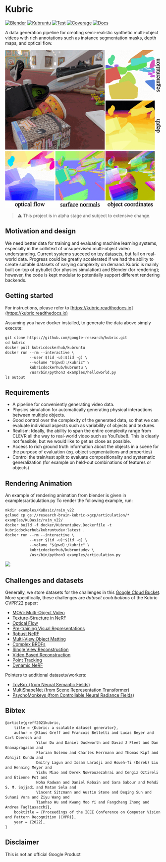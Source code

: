 # Kubric

[![Blender](https://github.com/google-research/kubric/actions/workflows/blender.yml/badge.svg?branch=main)](https://github.com/google-research/kubric/actions/workflows/blender.yml)
[![Kubruntu](https://github.com/google-research/kubric/actions/workflows/kubruntu.yml/badge.svg?branch=main)](https://github.com/google-research/kubric/actions/workflows/kubruntu.yml)
[![Test](https://github.com/google-research/kubric/actions/workflows/test.yml/badge.svg?branch=main)](https://github.com/google-research/kubric/actions/workflows/test.yml)
[![Coverage](https://badgen.net/codecov/c/github/google-research/kubric)](https://codecov.io/github/google-research/kubric)
[![Docs](https://readthedocs.org/projects/kubric/badge/?version=latest)](https://kubric.readthedocs.io/en/latest/)

A data generation pipeline for creating semi-realistic synthetic multi-object 
videos with rich annotations such as instance segmentation masks, depth maps, 
and optical flow.


![](docs/images/teaser.gif)

> :warning: This project is in alpha stage and subject to extensive change.

## Motivation and design
We need better data for training and evaluating machine learning systems, especially in the collntext of unsupervised multi-object video understanding.
Current systems succeed on [toy datasets](https://github.com/deepmind/multi_object_datasets), but fail on real-world data.
Progress could be greatly accelerated if we had the ability to create suitable datasets of varying complexity on demand.
Kubric is mainly built on-top of pybullet (for physics simulation) and Blender (for rendering); however, the code is kept modular to potentially support different rendering backends.

## Getting started
For instructions, please refer to [https://kubric.readthedocs.io](https://kubric.readthedocs.io)

Assuming you have docker installed, to generate the data above simply execute:
```
git clone https://github.com/google-research/kubric.git
cd kubric
docker pull kubricdockerhub/kubruntu
docker run --rm --interactive \
           --user $(id -u):$(id -g) \
           --volume "$(pwd):/kubric" \
           kubricdockerhub/kubruntu \
           /usr/bin/python3 examples/helloworld.py
ls output
```

## Requirements
- A pipeline for conveniently generating video data. 
- Physics simulation for automatically generating physical interactions between multiple objects.
- Good control over the complexity of the generated data, so that we can evaluate individual aspects such as variability of objects and textures.
- Realism: Ideally, the ability to span the entire complexity range from CLEVR all the way to real-world video such as YouTube8. This is clearly not feasible, but we would like to get as close as possible. 
- Access to rich ground truth information about the objects in a scene for the purpose of evaluation (eg. object segmentations and properties)
- Control the train/test split to evaluate compositionality and systematic generalization (for example on held-out combinations of features or objects)

## Rendering Animation
An example of rendering animation from blender is given in examples/articulation.py
To render the following example, run:
```
mkdir examples/KuBasic/rain_v22
gcloud cp gs://research-brain-kubric-xgcp/articulation/* examples/KuBasic/rain_v22/
docker build -f docker/KubruntuDev.Dockerfile -t kubricdockerhub/kubruntudev:latest .
docker run --rm --interactive \
           --user $(id -u):$(id -g) \
           --volume "$(pwd):/kubric" \
           kubricdockerhub/kubruntudev \
           /usr/bin/python3 examples/articulation.py
```
![](docs/images/articulation.gif)

## Challenges and datasets
Generally, we store datasets for the challenges in this [Google Cloud Bucket](https://console.cloud.google.com/storage/browser/kubric-public).
More specifically, these challenges are *dataset contributions* of the Kubric CVPR'22 paper:
* [MOVi: Multi-Object Video](challenges/movi)
* [Texture-Structure in NeRF](challenges/texture_structure_nerf)
* [Optical Flow](challenges/optical_flow)
* [Pre-training Visual Representations](challenges/pretraining_visual)
* [Robust NeRF](challenges/robust_nerf)
* [Multi-View Object Matting](challenges/multiview_matting)
* [Complex BRDFs](challenges/complex_brdf)
* [Single View Reconstruction](challenges/single_view_reconstruction)
* [Video Based Reconstruction](challenges/video_based_reconstruction)
* [Point Tracking](challenges/point_tracking)
* [Dynamic NeRF](challenges/dynamic_nerf)

Pointers to additional datasets/workers:
* [ToyBox (from Neural Semantic Fields)](https://nesf3d.github.io)
* [MultiShapeNet (from Scene Representation Transformer)](https://srt-paper.github.io)
* [PsychoMonkeys (from Controllable Neural Radiance Fields)](https://github.com/kacperkan/conerf-kubric-dataset#readme)

## Bibtex
```
@article{greff2021kubric,
    title = {Kubric: a scalable dataset generator}, 
    author = {Klaus Greff and Francois Belletti and Lucas Beyer and Carl Doersch and
              Yilun Du and Daniel Duckworth and David J Fleet and Dan Gnanapragasam and
              Florian Golemo and Charles Herrmann and Thomas Kipf and Abhijit Kundu and
              Dmitry Lagun and Issam Laradji and Hsueh-Ti (Derek) Liu and Henning Meyer and
              Yishu Miao and Derek Nowrouzezahrai and Cengiz Oztireli and Etienne Pot and
              Noha Radwan and Daniel Rebain and Sara Sabour and Mehdi S. M. Sajjadi and Matan Sela and
              Vincent Sitzmann and Austin Stone and Deqing Sun and Suhani Vora and Ziyu Wang and
              Tianhao Wu and Kwang Moo Yi and Fangcheng Zhong and Andrea Tagliasacchi},
    booktitle = {Proceedings of the IEEE Conference on Computer Vision and Pattern Recognition (CVPR)},
    year = {2022},
}
```

## Disclaimer
This is not an official Google Product
